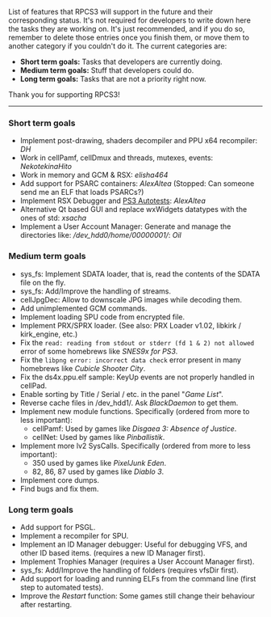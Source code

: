 List of features that RPCS3 will support in the future and their corresponding status. It's not required for developers to write down here the tasks they are working on. It's just recommended, and if you do so, remember to delete those entries once you finish them, or move them to another category if you couldn't do it. The current categories are:
* **Short term goals:** Tasks that developers are currently doing.
* **Medium term goals:** Stuff that developers could do.
* **Long term goals:** Tasks that are not a priority right now.

Thank you for supporting RPCS3!

***
### Short term goals
* Implement post-drawing, shaders decompiler and PPU x64 recompiler: _DH_
* Work in cellPamf, cellDmux and threads, mutexes, events: _NekotekinaHito_
* Work in memory and GCM & RSX: _elisha464_
* Add support for PSARC containers: _AlexAltea_ (Stopped: Can someone send me an ELF that loads PSARCs?)
* Implement RSX Debugger and [PS3 Autotests](https://github.com/DHrpcs3/ps3autotests/): _AlexAltea_
* Alternative Qt based GUI and replace wxWidgets datatypes with the ones of std: _xsacha_
* Implement a User Account Manager: Generate and manage the directories like: */dev\_hdd0/home/00000001/*: _Oil_


### Medium term goals
* sys_fs: Implement SDATA loader, that is, read the contents of the SDATA file on the fly.
* sys_fs: Add/Improve the handling of streams.
* cellJpgDec: Allow to downscale JPG images while decoding them.
* Add unimplemented GCM commands.
* Implement loading SPU code from encrypted file.
* Implement PRX/SPRX loader. (See also: PRX Loader v1.02, libkirk / kirk_engine, etc.)
* Fix the `read: reading from stdout or stderr (fd 1 & 2) not allowed` error of some homebrews like _SNES9x for PS3_.
* Fix the `libpng error: incorrect data check` error present in many homebrews like _Cubicle Shooter City_.
* Fix the ds4x.ppu.elf sample: KeyUp events are not properly handled in cellPad.
* Enable sorting by Title / Serial / etc. in the panel "_Game List_".
* Reverse cache files in /dev_hdd1/. Ask _BlackDaemon_ to get them.
* Implement new module functions. Specifically (ordered from more to less important):
    * cellPamf: Used by games like _Disgaea 3: Absence of Justice_.
    * cellNet: Used by games like _Pinballistik_.
* Implement more lv2 SysCalls. Specifically (ordered from more to less important):
    * 350 used by games like _PixelJunk Eden_.
    * 82, 86, 87 used by games like _Diablo 3_.
* Implement core dumps.
* Find bugs and fix them.


### Long term goals
* Add support for PSGL.
* Implement a recompiler for SPU.
* Implement an ID Manager debugger: Useful for debugging VFS, and other ID based items. (requires a new ID Manager first).
* Implement Trophies Manager (requires a User Account Manager first).
* sys_fs: Add/Improve the handling of folders (requires vfsDir first).
* Add support for loading and running ELFs from the command line (first step to automated tests).
* Improve the _Restart_ function: Some games still change their behaviour after restarting.